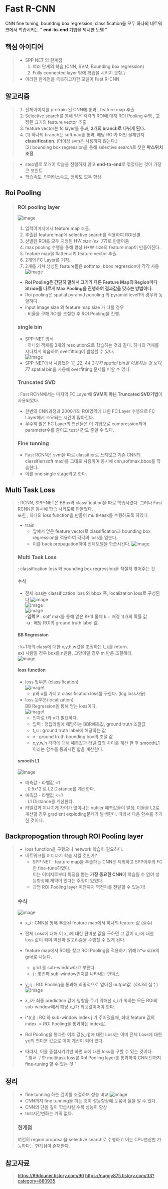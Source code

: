 # Fast R-CNN
CNN fine tuning, boundnig box regression, classification을 모두 하나의 네트워크에서 학습시키는 " **end-to-end** 기법을 제시한 모델 "
## 핵심 아이디어
> - SPP NET 의 한계점
>   1. 여러 단계의 학습 (CNN, SVM, Bounding box regression)
>   2. Fully connected layer 밖에 학습을 시키지 못함.\
> - 이러한 한계점을 극복하고자한 모델이 Fast R-CNN

## 알고리즘
> 1. 전체이미지를 pretrain 된 CNN에 통과 , feature map 추출
> 2. Selective search를 통해 얻은 각각의 ROI에 대해 ROI Pooling 수행 , 고정된 크기의 feature vector 추출
> 3. feature vector는 fc layer를 통과, **2개의 branch로 나뉘게 된다.**
> 4. (1) 하나의 branch는 softmax를 통과, 해당 ROI가 어떤 물체인지 **classification**. (더이상 svm은 사용하지 않는다.)\
> (2) bounding box regression을 통해 selective search로 찾은 **박스위치 조정**.

> - step별로 쪼개어 학습을 진행하지 않고 **end-to-end**로 엮였다는 것이 가장 큰 포인트
> - 학습속도, 인퍼런스속도, 정확도 모두 향상

## Roi Pooling
> ### ROI pooling layer
> ![image](https://user-images.githubusercontent.com/70633080/103257623-4934f080-49d5-11eb-9d65-167ccdcd4b79.png)
> 1. 입력이미지에서 feature map 추출.
> 2. 추출된 feature map에 selective search를 적용하여 ROI선별
> 3. 선별된 ROI를 모두 지정된 H*W size (ex. 7*7)로 만들어줌
> 4. max pooling 수행을 통해 항상 H*W size의 feature map이 만들어진다.
> 5. feature map을 flatten시켜 feature vector 추출.
> 6. 2개의 FC Layer를 거침.
> 7. 2개를 거쳐 생성된 feature들은 softmax, bbox regression에 각각 사용
>![image](https://user-images.githubusercontent.com/70633080/103200144-f2291000-492f-11eb-9e12-ac2d3d39f2b9.png)
> - **RoI Pooling은 간단히 말해서 크기가 다른 Feature Map의 Region마다 Stride를 다르게 Max Pooling을 진행하여 결과값을 맞추는 방법이다.**
> - Roi pooling은 spatial pyramid poooling 의 pyramid level1의 경우와 동일하다.
> - input image size 와 feature map size 가 다를 경우\
>   : 비율을 구해 ROI를 조절한 후 ROI Pooling을 진행.
> ### single bin
> - SPP-NET 방식\
>   : 하나의 객체를 3개의 resolution으로 학습하는 것과 같다.
>   하나의 객체를 지나치게 학습하여 overfitting이 발생할 수 있다.\
>![image](https://user-images.githubusercontent.com/70633080/103258105-37544d00-49d7-11eb-8734-7b5e07fcef46.png)
> - SPP-NET에서 사용했던 1*1, 2*2, 4*4 3가지 spatial bin을 이용하는 것 보다, 7*7 spatial bin을 사용해 overfitting 문제를 피할 수 있다.
> ### Truncated SVD 
> : Fast RCNN에서는 마지막 FC Layer에 **SVM이 아닌 Truncated SVD기법**이 사용되었다.
> - 한번의 CNN과정과 2000개의 ROI영역에 대한 FC Layer 수행으로 FC Layer에서 소요되는 시간이 많아진다.
> - 무수히 많은 FC Layer의 연산들은 이 기법으로 compression되어 parameter수를 줄이고 test시간도 줄일 수 있다.
> ### Fine tunning
> - Fast RCNN은 svm을 따로 classifier로 쓰지않고 기존 CNN의 classifier(soft max)를 그대로 사용하여 동시에 cnn,softmax,bbox를 학습한다.
> - 이를 one single stage라고 한다.

## Multi Task Loss
> : RCNN, SPP-NET은 BBox와 classification을 따로 학습시켰다. 그러나 Fast RCNN은 동시에 학습 시키도록 만들었다. \
>   또한 , 하나의 loss function을 만들어 multi-task를 수행하도록 하였다.
> - train 
>     - 앞에서 얻은 feature vector로 classification과 bounding box regression을 적용하여 각각의 loss를 얻는다.
>     - 이를 back propagation하여 전체모델을 학습시킨다.
> ![image](https://user-images.githubusercontent.com/70633080/103258736-b185d100-49d9-11eb-815e-cf0bdb073f15.png)
> ### Multi Task Loss
> : classification loss 와 bounding box regression을 적절히 엮어주는 것
> #### 수식
> - 전체 loss는 classification loss 와 bbox 즉, localization loss로 구성된다
> ![image](https://user-images.githubusercontent.com/70633080/103200675-54364500-4931-11eb-8421-d448af6cc508.png)\
> ![image](https://user-images.githubusercontent.com/70633080/103258774-e85be700-49d9-11eb-80f6-a2f19d80fd13.png)\
> ![image](https://user-images.githubusercontent.com/70633080/103200792-a5463900-4931-11eb-8e8d-00ee6d62e370.png)\
> -**입력 P** : sotf max를 통해 얻은 K+1( 물체 k + 배경 1)개의 확률 값\
> -**u** : 해당 ROI의 ground truth label 값.
>
> #### BB Regression
> : k+1개의 class에 대한 x,y,h,w값을 조정하는 t_k를 return.\
> ex) 사람일 경우 box를 n만큼, 고양이일 경우 m 만큼 조절해라.\
> ![image](https://user-images.githubusercontent.com/70633080/103201092-5c42b480-4932-11eb-85c2-fd9e01ed6e4e.png)
> #### loss function
> - loss 앞부분 (classification)\
> ![image](https://user-images.githubusercontent.com/70633080/103201111-6ebcee00-4932-11eb-8014-800dcddb6c7c.png)\
>     - p와 u를 가지고 classification loss를 구한다. (log loss사용)
> - loss 뒷부분(localization)\
> BB Regression을 통해 얻는 loss이다.\
> ![image](https://user-images.githubusercontent.com/70633080/103201168-9613bb00-4932-11eb-996d-dfb846f15894.png)\
>     - 인자로 t와 v가 필요하다.
>     - 입력 : 정답라벨에 해당하는 BBR예측값, ground truth 조절값
>     - t_u : ground truth label에 해당하는 값
>     - v : ground truth bounding box의 조절 값
>     - x,y,w,h 각각에 대해 예측값과 라벨 값의 차이를 계산 한 후 smoothL1이라는 함수를 통과시킨 합을 계산한다.
> #### smooth L1
> ![image](https://user-images.githubusercontent.com/70633080/103201756-053ddf00-4934-11eb-82c1-c91ddb7c73e9.png)
> - 예측값 - 라벨값 <1\
> : 0.5x*2 로 L2 Distance를 계산한다.
> - 예측값 - 라벨값 <=1\
> : L1 Distance를 계산한다.
> - 라벨값과 지나치게 차이가 많이나는 outlier 예측값들이 발생, 이들을 L2로 계산할 경우 gradient exploding문제가 발생한다. 따라서 다음 함수를 추가한 것이다.

## Backpropogation through ROI Pooling layer
> - loss function을 구했으니 network 학습이 필요하다.
> - 네트워크를 어디까지 학습 시킬 것인가?
>     - SPP NET : feature map을 추출하는 CNN은 제외하고 SPP이후의 FC만 fine-tune하였다.\
>       이는 이미지로부터 특징을 뽑는 **가장 중요한 CNN**이 학습될 수 없어 성능향상에 제약이 있다는 주장이 있었다.
>     - 과연 ROI Pooling layer 이전까지 역전파를 전달할 수 있는가!
> ### 수식
> ![image](https://user-images.githubusercontent.com/70633080/103202306-631ef680-4935-11eb-9ee9-76655a139592.png)
> - x_i : CNN을 통해 추출된 feature map에서 하나의 feature 값 (실수)
> - 전체 Loss에 대해 이 x_i에 대한 편미분 값을 구하면 그 값이 x_i에 대한 loss 값이 되며 역전파 알고리즘을 수행할 수 있게 된다.
> 
> - feature map에서 ROI를 찾고 ROI Pooling을 적용하기 위해 h*w size의 grid로 나눈다.
>     - grid 를 sub-window라고 부른다. 
>     - j : 몇번째 sub-window인지를 나타내는 인덱스.
> - y_rj : ROI Pooling을 통과해 최종적으로 얻어진 output값. (하나의 실수)\
> ![image](https://user-images.githubusercontent.com/70633080/103202510-fa844980-4935-11eb-8d8b-d62719265535.png)
> - x_i가 최종 prediction 값에 영향을 주기 위해선 x_i가 속하는 모든 ROI의 sub-window에서 해당 x_i가 최댓값이어야 한다.
> - i*(r,j) : ROI와 sub-window index j 가 주어졌을때, 최대 feature 값의 index. = ROI Pooling을 통과하는 index값. 
> - RoI Pooling을 통과한 이후 값(y_rj)에 대한 Loss는 이미 전체 Loss에 대한 yrj의 편미분 값으로 이미 계산이 되어 있다.
> - 따라서, 이를 중첩시키기만 하면 xi에 대한 loss를 구할 수 있는 것이다.\
> " 앞서 구한 multitask loss를 RoI Pooling layer를 통과하여 CNN 단까지 fine-tuning 할 수 있는 것 "

## 정리
> - fine tunning 하는 깊이를 조절하며 성능 비교
> ![image](https://user-images.githubusercontent.com/70633080/103204378-957f2280-493a-11eb-9974-5c30ba9cd0af.png)
> - CNN까지 fine tunning을 하는 것이 성능향상에 도움이 됨을 알 수 있다.
> - CNN의 단을 깊이 학습시킬 수록 성능이 향상
> - test시간변화는 거의 없다.
> ### 한계점
> 여전히 region proposal을 selective search로 수행하고 이는 CPU연산만 가능하다는 한계점이 존재한다.

## 참고자료
> <https://89douner.tistory.com/90>
> <https://nuggy875.tistory.com/33?category=860935>
>
